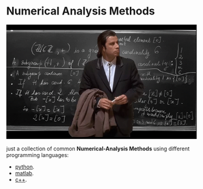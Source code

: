 # Numerical Analysis Methods
<p align="center">
<img src="./assets/picture02.gif" />
</p>

just a collection of common **Numerical-Analysis Methods** using different programming languages:
- [python](./python/).
- [matlab](./matlab/).
- [c++](./cpp/).
